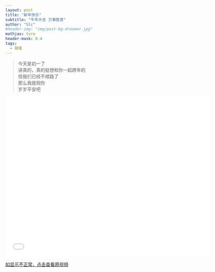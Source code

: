 ```yaml
---
layout: post
title: "新年快乐"
subtitle: "牛年大吉 万事胜意"
author: "Slc"
#header-img: "img/post-bg-dreamer.jpg"
mathjax: ture
header-mask: 0.4
tags:
  - 随笔
---
```


>今天是初一了  
讲真的，真的挺想和你一起跨年的  
但我们已经不顺路了  
那么我就祝你  
岁岁平安吧

<iframe width="640" height="498"  src="//player.bilibili.com/player.html?aid=886659991&bvid=BV1aK4y1n7Vh&cid=296917059&page=1" scrolling="no" border="0" frameborder="no" framespacing="0" allowfullscreen="true"> </iframe>

[如显示不正常，点击查看原视频](https://www.bilibili.com/video/BV1aK4y1n7Vh)